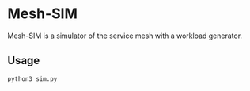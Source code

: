 # Mesh-SIM

Mesh-SIM is a simulator of the service mesh with a workload generator.


## Usage

```python
python3 sim.py
```
